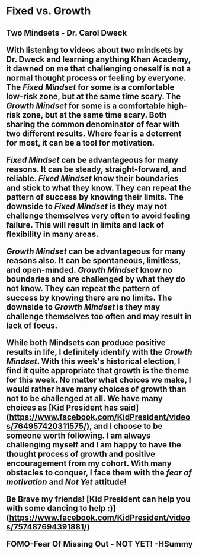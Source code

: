 <h1>Fixed vs. Growth
<h2>Two Mindsets - Dr. Carol Dweck

With listening to videos about two mindsets by Dr. Dweck and learning 
anything Khan Academy, it dawned on me that challenging oneself is not a normal
thought process or feeling by everyone. The *Fixed Mindset* for some is a 
comfortable low-risk zone, but at the same time scary. The *Growth Mindset*
for some is a comfortable high-risk zone, but at the same time scary. Both 
sharing the common denominator of fear with two different results. Where
fear is a deterrent for most, it can be a tool for motivation.

*Fixed Mindset* can be advantageous for many reasons. It can be steady, 
straight-forward, and reliable. *Fixed Mindset* know their boundaries and 
stick to what they know. They can repeat the pattern of success by knowing
their limits. The downside to *Fixed Mindset* is they may 
not challenge themselves very often to avoid feeling failure. 
This will result in limits and lack of flexibility in many areas.

*Growth Mindset* can be advantageous for many reasons also. It can be 
spontaneous, limitless, and open-minded. *Growth Mindset* know no boundaries and
are challenged by what they do not know. They can repeat the pattern of
success by knowing there are no limits. The downside to *Growth Mindset* is 
they may challenge themselves too often and may result in lack of focus.
 
While both Mindsets can produce positive results in life, I definitely 
identify with the *Growth Mindset*. With this week's historical election, I 
find it quite appropriate that growth is the theme for this week. No matter
what choices we make, I would rather have many choices of growth
than not to be challenged at all. We have many choices as [Kid President 
has said] (https://www.facebook.com/KidPresident/videos/764957420311575/),
and I choose to be someone worth following. I am always challenging myself and
I am happy to have the thought process of growth and positive encouragement from
my cohort. With many obstacles to conquer, I face them with the *fear of motivation* and *Not Yet*
attitude!

Be Brave my friends! [Kid President can help you with some dancing to help :)]
(https://www.facebook.com/KidPresident/videos/757487694391881/)

**FOMO-Fear Of Missing Out - NOT YET!**
-HSummy
